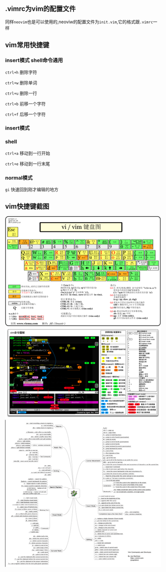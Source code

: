 ## .vimrc为vim的配置文件
同样`neovim`也是可以使用的,neoviw的配置文件为`init.vim`,它的格式跟`.vimrc`一样

## vim常用快捷键
### insert模式 shell命令通用
`ctrl+h`  删除字符

`ctrl+w`  删除单词

`ctrl+u`  删除一行

`ctrl+b`  前移一个字符

`ctrl+f`  后移一个字符

### insert模式
### shell
`ctrl+a` 移动到一行开始

`ctrl+e` 移动到一行末尾

### normal模式
`gi` 快速回到刚才编辑的地方

## vim快捷键截图
![](./vi-vim-cheat-sheet-sch1.gif)
![](./20140602114620953.jpg)
![](./20140602114952515.jpg)